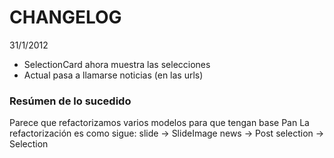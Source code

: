# CHANGELOG

31/1/2012
  * SelectionCard ahora muestra las selecciones
  * Actual pasa a llamarse noticias (en las urls)

### Resúmen de lo sucedido

Parece que refactorizamos varios modelos para que tengan base Pan
La refactorización es como sigue:
slide -> SlideImage
news -> Post
selection -> Selection
